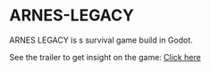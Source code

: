 # ARNES-LEGACY

ARNES LEGACY is s survival game build in Godot.

See the trailer to get insight on the game: [Click here](https://www.youtube.com/watch?v=nsPO29SFE50)
